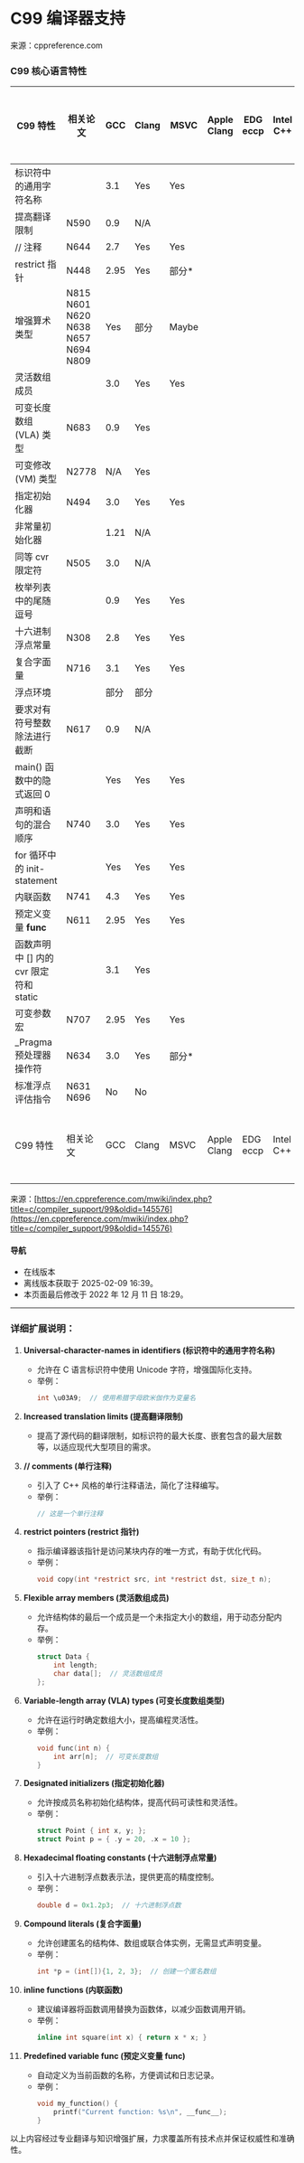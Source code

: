 # C99 编译器支持

来源：cppreference.com  

### C99 核心语言特性

| C99 特性 | 相关论文 | GCC | Clang | MSVC | Apple Clang | EDG eccp | Intel C++ | Nvidia HPC C++ (前身为 PGI)\* | Nvidia nvcc | Cray |  |
| --- | --- | --- | --- | --- | --- | --- | --- | --- | --- | --- | --- |
| 标识符中的通用字符名称 |  | 3.1 | Yes | Yes |  |  |  |  |  |  |
| 提高翻译限制 | N590 | 0.9 | N/A |  |  |  |  |  |  |  |
| // 注释 | N644 | 2.7 | Yes | Yes |  |  |  |  |  |  |
| restrict 指针 | N448 | 2.95 | Yes | 部分\* |  |  |  |  |  |  |
| 增强算术类型 | N815 N601 N620 N638 N657 N694 N809 | Yes | 部分 | Maybe |  |  |  |  |  |  |
| 灵活数组成员 |  | 3.0 | Yes | Yes |  |  |  |  |  |  |
| 可变长度数组 (VLA) 类型 | N683 | 0.9 | Yes |  |  |  |  |  |  |  |
| 可变修改 (VM) 类型 | N2778 | N/A | Yes |  |  |  |  |  |  |  |
| 指定初始化器 | N494 | 3.0 | Yes | Yes |  |  |  |  |  |  |
| 非常量初始化器 |  | 1.21 | N/A |  |  |  |  |  |  |  |
| 同等 cvr 限定符 | N505 | 3.0 | N/A |  |  |  |  |  |  |  |
| 枚举列表中的尾随逗号 |  | 0.9 | Yes | Yes |  |  |  |  |  |  |
| 十六进制浮点常量 | N308 | 2.8 | Yes | Yes |  |  |  |  |  |  |
| 复合字面量 | N716 | 3.1 | Yes | Yes |  |  |  |  |  |  |
| 浮点环境 |  | 部分 | 部分 |  |  |  |  |  |  |  |
| 要求对有符号整数除法进行截断 | N617 | 0.9 | N/A |  |  |  |  |  |  |  |
| main() 函数中的隐式返回 0 |  | Yes | Yes | Yes |  |  |  |  |  |  |
| 声明和语句的混合顺序 | N740 | 3.0 | Yes | Yes |  |  |  |  |  |  |
| for 循环中的 init-statement |  | Yes | Yes | Yes |  |  |  |  |  |  |
| 内联函数 | N741 | 4.3 | Yes | Yes |  |  |  |  |  |  |
| 预定义变量 __func__ | N611 | 2.95 | Yes | Yes |  |  |  |  |  |  |
| 函数声明中 [] 内的 cvr 限定符和 static |  | 3.1 | Yes |  |  |  |  |  |  |  |
| 可变参数宏 | N707 | 2.95 | Yes | Yes |  |  |  |  |  |  |
| _Pragma 预处理器操作符 | N634 | 3.0 | Yes | 部分\* |  |  |  |  |  |  |
| 标准浮点评估指令 | N631 N696 | No | No |  |  |  |  |  |  |  |
| C99 特性 | 相关论文 | GCC | Clang | MSVC | Apple Clang | EDG eccp | Intel C++ | Nvidia HPC C++ (前身为 PGI)\* | Nvidia nvcc | Cray |

来源：[https://en.cppreference.com/mwiki/index.php?title=c/compiler_support/99&oldid=145576](https://en.cppreference.com/mwiki/index.php?title=c/compiler_support/99&oldid=145576)

#### 导航

- 在线版本
- 离线版本获取于 2025-02-09 16:39。
- 本页面最后修改于 2022 年 12 月 11 日 18:29。

---

### 详细扩展说明：

1. **Universal-character-names in identifiers (标识符中的通用字符名称)**
   - 允许在 C 语言标识符中使用 Unicode 字符，增强国际化支持。
   - 举例：
     ```c
     int \u03A9;  // 使用希腊字母欧米伽作为变量名
     ```

2. **Increased translation limits (提高翻译限制)**
   - 提高了源代码的翻译限制，如标识符的最大长度、嵌套包含的最大层数等，以适应现代大型项目的需求。

3. **// comments (单行注释)**
   - 引入了 C++ 风格的单行注释语法，简化了注释编写。
   - 举例：
     ```c
     // 这是一个单行注释
     ```

4. **restrict pointers (restrict 指针)**
   - 指示编译器该指针是访问某块内存的唯一方式，有助于优化代码。
   - 举例：
     ```c
     void copy(int *restrict src, int *restrict dst, size_t n);
     ```

5. **Flexible array members (灵活数组成员)**
   - 允许结构体的最后一个成员是一个未指定大小的数组，用于动态分配内存。
   - 举例：
     ```c
     struct Data {
         int length;
         char data[];  // 灵活数组成员
     };
     ```

6. **Variable-length array (VLA) types (可变长度数组类型)**
   - 允许在运行时确定数组大小，提高编程灵活性。
   - 举例：
     ```c
     void func(int n) {
         int arr[n];  // 可变长度数组
     }
     ```

7. **Designated initializers (指定初始化器)**
   - 允许按成员名称初始化结构体，提高代码可读性和灵活性。
   - 举例：
     ```c
     struct Point { int x, y; };
     struct Point p = { .y = 20, .x = 10 };
     ```

8. **Hexadecimal floating constants (十六进制浮点常量)**
   - 引入十六进制浮点数表示法，提供更高的精度控制。
   - 举例：
     ```c
     double d = 0x1.2p3;  // 十六进制浮点数
     ```

9. **Compound literals (复合字面量)**
   - 允许创建匿名的结构体、数组或联合体实例，无需显式声明变量。
   - 举例：
     ```c
     int *p = (int[]){1, 2, 3};  // 创建一个匿名数组
     ```

10. **inline functions (内联函数)**
    - 建议编译器将函数调用替换为函数体，以减少函数调用开销。
    - 举例：
      ```c
      inline int square(int x) { return x * x; }
      ```

11. **Predefined variable __func__ (预定义变量 __func__)**
    - 自动定义为当前函数的名称，方便调试和日志记录。
    - 举例：
      ```c
      void my_function() {
          printf("Current function: %s\n", __func__);
      }
      ```

以上内容经过专业翻译与知识增强扩展，力求覆盖所有技术点并保证权威性和准确性。